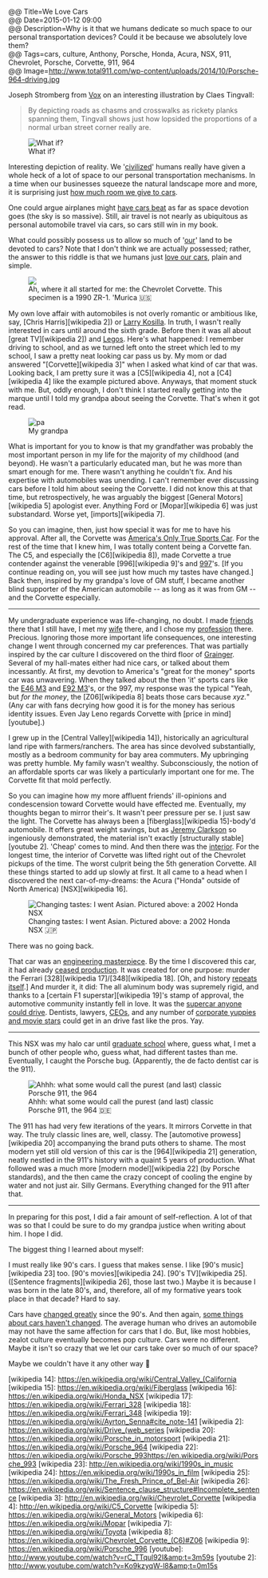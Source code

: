 @@ Title=We Love Cars  
@@ Date=2015-01-12 09:00  
@@ Description=Why is it that we humans dedicate so much space to our personal transportation devices? Could it be because we absolutely love them?  
@@ Tags=cars, culture, Anthony, Porsche, Honda, Acura, NSX, 911, Chevrolet, Porsche, Corvette, 911, 964  
@@ Image=http://www.total911.com/wp-content/uploads/2014/10/Porsche-964-driving.jpg  

Joseph Stromberg from [Vox][vox] on an interesting illustration by Claes Tingvall:

>By depicting roads as chasms and crosswalks as rickety planks spanning them, Tingvall shows just how lopsided the proportions of a normal urban street corner really are.

<figure>
	<img src="https://cdn1.vox-cdn.com/thumbor/DHoDx9uFf7snfSK3cYv96l5Gydg=/1600x0/filters:no_upscale()/cdn0.vox-cdn.com/uploads/chorus_asset/file/2466040/3206.0.jpg" alt="What if?" />
	<figcaption>What if?</figcaption>
</figure>

Interesting depiction of reality. We '[civilized][wikipedia]' humans really have given a whole heck of a lot of space to our personal transportation mechanisms. In a time when our businesses squeeze the natural landscape more and more, it is surprising just [how much room we give to cars][duckduckgo]. 

One could argue airplanes might [have cars beat][bp] as far as space devotion goes (the sky is so massive). Still, air travel is not nearly as ubiquitous as personal automobile travel via cars, so cars still win in my book.

What could possibly possess us to allow so much of '[our][alternet]' land to be devoted to cars? Note that I don't think we are actually possessed; rather, the answer to this riddle is that we humans just [love our cars][truegoodlove], plain and simple.

<figure>
	<img src="http://image.automobilemag.com/f/52935344%2Bq100%2Bre0/chevrolet-corvette-c4-zr1.jpg" />
	<figcaption>Ah, where it all started for me: the Chevrolet Corvette. This specimen is a 1990 ZR-1. 'Murica 🇺🇸</figcaption>
</figure>

My own love affair with automobiles is not overly romantic or ambitious like, say, [Chris Harris][wikipedia 2]) or [Larry Kosilla][carsalways]. In truth, I wasn't really interested in cars until around the sixth grade. Before then it was all about [great TV][wikipedia 2]) and [Legos][amazon].  Here's what happened: I remember driving to school, and as we turned left onto the street which led to my school, I saw a pretty neat looking car pass us by. My mom or dad answered "[Corvette][wikipedia 3]" when I asked what kind of car that was. Looking back, I am pretty sure it was a [C5][wikipedia 4], not a [C4][wikipedia 4] like the example pictured above. Anyways, that moment stuck with me. But, oddly enough, I don't think I started really getting into the marque until I told my grandpa about seeing the Corvette. That's when it got read.

<figure class="figright">
	<img src="http://d.pr/i/1ilvy+" alt="pa" />
	<figcaption>My grandpa</figcaption>
</figure>

What is important for you to know is that my grandfather was probably the most important person in my life for the majority of my childhood (and beyond). He wasn't a particularly educated man, but he was more than smart enough for me. There wasn't anything he couldn't fix. And his expertise with automobiles was unending. I can't remember ever discussing cars before I told him about seeing the Corvette. I did not know this at that time, but retrospectively, he was arguably the biggest [General Motors][wikipedia 5] apologist ever. Anything Ford or [Mopar][wikipedia 6] was just substandard. Worse yet, [imports][wikipedia 7]. 

So you can imagine, then, just how special it was for me to have his approval. After all, the Corvette was [America's Only True Sports Car][amazon 2]. For the rest of the time that I knew him, I was totally content being a Corvette fan. The C5, and especially the [C6][wikipedia 8]), made Corvette a true contender against the venerable [996][wikipedia 9]'s and [997][wikipedia 10]'s. [If you continue reading on, you will see just how much my tastes have changed.] Back then, inspired by my grandpa's love of GM stuff, I became another blind supporter of the American automobile -- as long as it was from GM -- and the Corvette especially.

<hr class="small" />

My undergraduate experience was life-changing, no doubt. I made [friends][twitter] there that I still have, I met my [wife][twitter 2] there, and I chose my [profession][wikipedia 11] there. Precious. Ignoring those more important life consequences, one interesting change I went through concerned my car preferences. That was partially inspired by the car culture I discovered on the third floor of [Grainger][wikipedia 11]. Several of my hall-mates either had nice cars, or talked about them incessantly. At first, my devotion to America's "great for the money" sports car was unwavering. When they talked about the then 'it' sports cars like the [E46 M3][wikipedia 12] and [E92 M3][wikipedia 13]'s, or the 997, my response was the typical "Yeah, but *for the money*, the [Z06][wikipedia 8] beats those cars because *xyz.*" (Any car with fans decrying how good it is for the money has serious identity issues. Even Jay Leno regards Corvette with [price in mind][youtube].)

I grew up in the [Central Valley][wikipedia 14]), historically an agricultural land ripe with farmers/ranchers. The area has since devolved substantially, mostly as a bedroom community for bay area commuters. My upbringing was pretty humble. My family wasn't wealthy. Subconsciously, the notion of an affordable sports car was likely a particularly important one for me. The Corvette fit that mold perfectly.

So you can imagine how my more affluent friends' ill-opinions and condescension toward Corvette would have effected me. Eventually, my thoughts began to mirror their's. It wasn't peer pressure per se. I just saw the light. The Corvette has always been a [fiberglass][wikipedia 15]-body'd automobile. It offers great weight savings, but as [Jeremy Clarkson][twitter 3] so ingeniously demonstrated, the material isn't exactly [structurally stable][youtube 2]. 'Cheap' comes to mind. And then there was the [interior][coolridesonline]. For the longest time, the interior of Corvette was lifted right out of the Chevrolet pickups of the time. The worst culprit being the 5th generation Corvette. All these things started to add up slowly at first. It all came to a head when I discovered the next car-of-my-dreams: the Acura ("Honda" outside of North America) [NSX][wikipedia 16].

<figure>
	<img src="http://www.arab4x4.com/wp-content/gallery/car_wallpapers/Honda-NSX/Honda-NSX-008.jpg" alt="Changing tastes: I went Asian. Pictured above: a 2002 Honda NSX" />
	<figcaption>Changing tastes: I went Asian. Pictured above: a 2002 Honda NSX 🇯🇵</figcaption>
</figure>

There was no going back.

That car was an [engineering masterpiece][honda-nsx]. By the time I discovered this car, it had already [ceased production][nsxprime]. It was created for one purpose: murder the Ferrari [328][wikipedia 17]/[348][wikipedia 18]. [Oh, and history [repeats itself][jalopnik].] And murder it, it did: The all aluminum body was supremely rigid, and thanks to a [certain F1 superstar][wikipedia 19]'s stamp of approval, the automotive community instantly fell in love. It was the [supercar anyone could drive][petrolicious]. Dentists, lawyers, [CEOs][businessinsider], and any number of [corporate yuppies and movie stars][nsxprime 2] could get in an drive fast like the pros. Yay. 

<hr class="small" />

This NSX was my halo car until [graduate school][llu] where, guess what, I met a bunch of other people who, guess what, had different tastes than me. Eventually, I caught the Porsche bug. (Apparently, the de facto dentist car is the 911).

<figure>
	<img src="http://www.total911.com/wp-content/uploads/2014/10/Porsche-964-driving.jpg" alt="Ahhh: what some would call the purest (and last) classic Porsche 911, the 964" />
	<figcaption>Ahhh: what some would call the purest (and last) classic Porsche 911, the 964 🇩🇪</figcaption>
</figure>

The 911 has had very few iterations of the years. It mirrors Corvette in that way. The truly classic lines are, well, classy. The [automotive prowess][wikipedia 20] accompanying the brand puts others to shame. The most modern yet still old version of this car is the [964][wikipedia 21] generation, neatly nestled in the 911's history with a quaint 5 years of production. What followed was a much more [modern model][wikipedia 22] (by Porsche standards), and the then came the crazy concept of cooling the engine by water and not just air. Silly Germans. Everything changed for the 911 after that.

<hr class="small">

In preparing for this post, I did a fair amount of self-reflection. A lot of that was so that I could be sure to do my grandpa justice when writing about him. I hope I did.

The biggest thing I learned about myself:

I must really like 90's cars. I guess that makes sense. I like [90's music][wikipedia 23] too. [90's movies][wikipedia 24]. [90's TV][wikipedia 25]. ([Sentence fragments][wikipedia 26], those last two.) Maybe it is because I was born in the late 80's, and, therefore, all of my formative years took place in that decade? Hard to say. 

Cars have [changed greatly][theverge] since the 90's. And then again, [some things about cars haven't changed][jalopnik 2]. The average human who drives an automobile may not have the same affection for cars that I do. But, like most hobbies, zealot culture eventually becomes pop culture. Cars were no different. Maybe it isn't so crazy that we let our cars take over so much of our space?

Maybe we couldn't have it any other way 🚗

[alternet]: http://www.alternet.org/immigration/map-destruction-how-europeans-stole-native-land
[amazon]: http://www.amazon.com/Vintage-Barracuda-Pirate-Shooting-Cannons/dp/B0021XFDL0
[amazon 2]: http://www.amazon.com/Corvette-Americas-Only-True-Sports/dp/B000NR7XKA
[bp]: http://1.bp.blogspot.com/-DNM1il8fGPM/VBKv1zLVz7I/AAAAAAAAG90/Dh2Rr7e9gt4/s1600/Dubai%2BRuler%2BApproves%2B%2432%2Bbillion%2BTo%2BBuild%2BWorld's%2BLargest%2BAirport.jpg
[businessinsider]: http://www.businessinsider.com/larry-ellison-gave-acura-nsx-supercars-presents-2014-9
[carsalways]: http://carsalways.com/2013/01/07/the-story-of-larry-kosilla-and-his-passion-for-cars/
[coolridesonline]: http://www.coolridesonline.net/news-blog/news-entertainment/why-the-corvette-will-always-suck/
[duckduckgo]: https://images.duckduckgo.com/iu/?u=http%3A%2F%2Fstatic.wixstatic.com%2Fmedia%2F38caab_fed0a75c541266c4846f41b2fd5bbcbf.jpg_srz_936_485_85_22_0.50_1.20_0.00_jpg_srz&amp;f=1
[honda-nsx]: http://honda-nsx.info/history/
[jalopnik]: http://jalopnik.com/once-again-the-acura-nsx-targets-ferrari-for-a-fractio-1643380797
[jalopnik 2]: http://jalopnik.com/alfa-romeo-selling-cars-with-sex-since-pretty-much-alw-1677174438
[llu]: http://www.llu.edu/dentistry/index.page
[nsxprime]: http://www.nsxprime.com/wiki/Production_Numbers
[nsxprime 2]: http://www.nsxprime.com/FAQ/Media/famous.htm
[petrolicious]: http://www.petrolicious.com/the-acura-nsx-is-faster-because-it-s-better
[theverge]: http://www.theverge.com/2014/12/26/7451199/tesla-announces-roadster-3-0-an-upgrade-package-with-massive-range
[truegoodlove]: http://www.truegoodlove.com/cars.php
[twitter]: http://twitter.com/The_Real_Hunter
[twitter 2]: http://twitter.com/venusautumn
[twitter 3]: https://twitter.com/JeremyClarkson
[vox]: http://www.vox.com/xpress/2014/11/18/7236471/cars-pedestrians-roads
[wikipedia]: https://en.wikipedia.org/wiki/Civilized
[wikipedia 10]: https://en.wikipedia.org/wiki/Porsche_997
[wikipedia 11]: https://en.wikipedia.org/wiki/Dentistry
[wikipedia 12]: https://en.wikipedia.org/wiki/BMW_M3#E46_M3
[wikipedia 13]: https://en.wikipedia.org/wiki/BMW_M3#E90.2F92.2F93_M3
[wikipedia 14]: https://en.wikipedia.org/wiki/Central_Valley_(California
[wikipedia 15]: https://en.wikipedia.org/wiki/Fiberglass
[wikipedia 16]: https://en.wikipedia.org/wiki/Honda_NSX
[wikipedia 17]: https://en.wikipedia.org/wiki/Ferrari_328
[wikipedia 18]: https://en.wikipedia.org/wiki/Ferrari_348
[wikipedia 19]: https://en.wikipedia.org/wiki/Ayrton_Senna#cite_note-141
[wikipedia 2]: https://en.wikipedia.org/wiki/Drive_(web_series
[wikipedia 20]: https://en.wikipedia.org/wiki/Porsche_in_motorsport
[wikipedia 21]: https://en.wikipedia.org/wiki/Porsche_964
[wikipedia 22]: https://en.wikipedia.org/wiki/Porsche_993https://en.wikipedia.org/wiki/Porsche_993
[wikipedia 23]: http://en.wikipedia.org/wiki/1990s_in_music
[wikipedia 24]: https://en.wikipedia.org/wiki/1990s_in_film
[wikipedia 25]: https://en.wikipedia.org/wiki/The_Fresh_Prince_of_Bel-Air
[wikipedia 26]: https://en.wikipedia.org/wiki/Sentence_clause_structure#Incomplete_sentence
[wikipedia 3]: http://en.wikipedia.org/wiki/Chevrolet_Corvette
[wikipedia 4]: http://en.wikipedia.org/wiki/C5_Corvette
[wikipedia 5]: https://en.wikipedia.org/wiki/General_Motors
[wikipedia 6]: https://en.wikipedia.org/wiki/Mopar
[wikipedia 7]: https://en.wikipedia.org/wiki/Toyota
[wikipedia 8]: https://en.wikipedia.org/wiki/Chevrolet_Corvette_(C6)#Z06
[wikipedia 9]: https://en.wikipedia.org/wiki/Porsche_996
[youtube]: http://www.youtube.com/watch?v=rC_TTqul92I&amp;t=3m59s
[youtube 2]: http://www.youtube.com/watch?v=Ko9kzyqW-l8&amp;t=0m15s